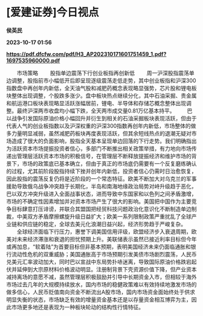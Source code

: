# [爱建证券]今日视点
**侯英民**

**2023-10-17 01:56**

**https://pdf.dfcfw.com/pdf/H3_AP202310171601751459_1.pdf?1697535960000.pdf**

　　市场策略 　　股指单边震荡下行创业板指再创新低 　　周一沪深股指震荡单边调整，股指前市小幅低开后即呈现逐级震荡走低走势，其中创业板指和沪深300指数盘中再创年内新低，全天油气股和减肥药概念表现略显强势，芯片股和锂电板块整体出现调整，个股跌多涨少。盘中板块热点继续分化，其中石油采掘、贵金属和航运港口板块表现略显活跃涨幅居前，锂电、半导体和存储芯概念整体出现调整。最终沪深两市收盘均小幅下跌，全天两市成交量0.81万亿基本持平。 　　巴以战争引发国际原油价格小幅回升并衍生到相关的石油采掘板块表现活跃，但由于代表人气的创业板指数以及沪深权重的沪深300指数再创年内新低，市场整体的做多力量明显减弱，虽然减肥药板块再度表现活跃，但其余短线热点的退潮无疑对市场造成了很大的负面影响，股指全天基本呈现单边回落的下行走势。我们明确指出为活跃资本市场提振投资者信心，多部门不断推出相关政策举措，有力地向市场传递出管理层活跃资本市场的积极信号，在管理层不断释放提振经济和维护市场的背景下，市场的政策底已基本确立，但由于真正的市场底仍需要有一个反复磨练确认的过程，尤其前阶段股指持续下挫并创年内新低，投资者信心仍需时日治愈恢复，因此股指的震荡反复仍将是近阶段的一个常态特征。欧美不断加大对乌克兰的军事援助导致俄乌战争冲突趋于长期化，半岛和南海地缘政治局势对峙升级趋于恶化，巴以双方冲突升级进入全面战事状态，进而导致中东国家和以色列之间矛盾激增，市场的不确定性因素增加并对资本市场产生了很大的影响。美国把中国作为主要竞争目标肆意打压诽谤，并联合其盟国把经贸科技问题政治化意识化不断制造单边制裁，中美双方矛盾摩擦螺旋升级日益扩大；欧美一系列限制政策严重扰乱了全球产业链和供应链的稳定，全球去美元化浪潮日益兴起，经济形势趋于严峻复杂。 　　全球经济面临下行压力，惠誉下调美国信用评级，欧盟经济步入衰退周期，欧美对未来经济滞涨和衰退的担忧预期上升。美联储表示虽然已接近利率目标但今年或再加息，“软着陆”为首要目标但非基本预期，表明美国经济未来仍面临通胀和银行流动性危机的双重威胁；美国通胀高于市场预期引发美债市场剧烈震荡，人民币兑美元汇率波动加大，同时巴以宣战中东局势扑哧迷离，导致国际原油价格跌宕起伏并延伸到大宗原材料价格波动明显。注册制背景下壳资源价值下降，但产业资本减持离场的意愿不减，虽然管理层积极鼓励并引导中长期资金入市，但相较于海外市场过去几年的大规模持续放水，国内市场的稳健政策难以有效持续地激发市场的做多信心，人民币贬值南向资金不断流出A股市场，国内市场资金面始终处于供求明显失衡的状态，市场缺乏有效的增量资金基本还是以存量资金相互博弈为主，因此市场更多地还是表现为一种板块轮动的结构性行情特征。